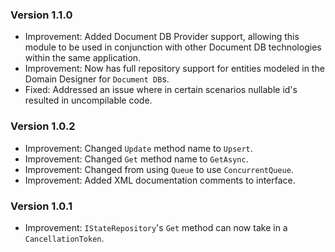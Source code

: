 
### Version 1.1.0

- Improvement: Added Document DB Provider support, allowing this module to be used in conjunction with other Document DB technologies within the same application.
- Improvement: Now has full repository support for entities modeled in the Domain Designer for `Document DB`s.
- Fixed: Addressed an issue where in certain scenarios nullable id's resulted in uncompilable code.

### Version 1.0.2

- Improvement: Changed `Update` method name to `Upsert`.
- Improvement: Changed `Get` method name to `GetAsync`.
- Improvement: Changed from using `Queue` to use `ConcurrentQueue`.
- Improvement: Added XML documentation comments to interface.

### Version 1.0.1

- Improvement: `IStateRepository`'s `Get` method can now take in a `CancellationToken`.
